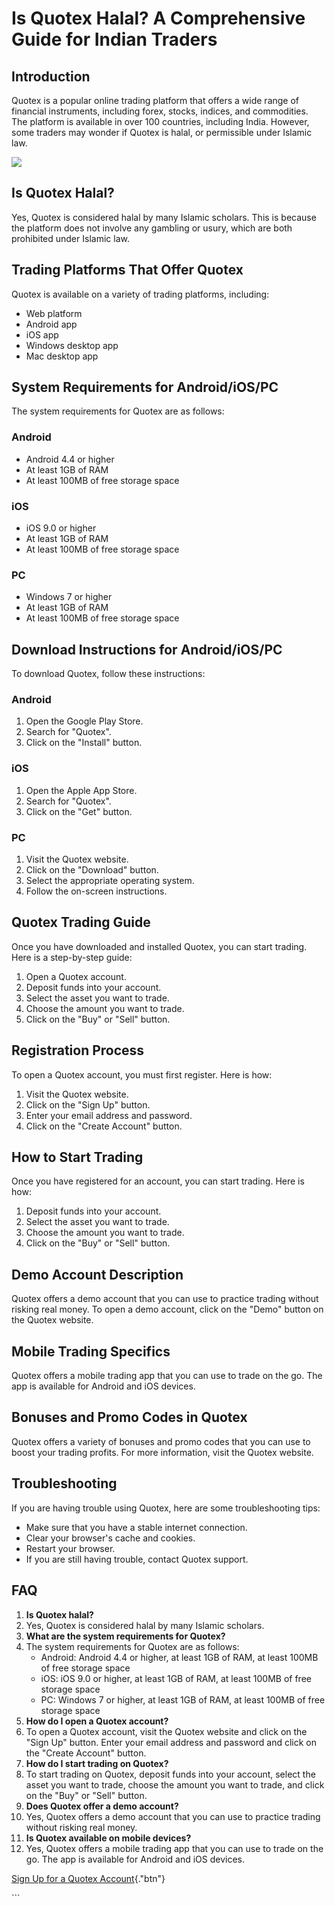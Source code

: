 # Is Quotex Halal? A Comprehensive Guide for Indian Traders

## Introduction

Quotex is a popular online trading platform that offers a wide range of
financial instruments, including forex, stocks, indices, and
commodities. The platform is available in over 100 countries, including
India. However, some traders may wonder if Quotex is halal, or
permissible under Islamic law.

[![](https://static.quotex.io/files/4_en/300_250.jpg)](https://traff.sbs/brokerqxlid)

## Is Quotex Halal?

Yes, Quotex is considered halal by many Islamic scholars. This is
because the platform does not involve any gambling or usury, which are
both prohibited under Islamic law.

## Trading Platforms That Offer Quotex

Quotex is available on a variety of trading platforms, including:

-   Web platform
-   Android app
-   iOS app
-   Windows desktop app
-   Mac desktop app

## System Requirements for Android/iOS/PC

The system requirements for Quotex are as follows:

### Android

-   Android 4.4 or higher
-   At least 1GB of RAM
-   At least 100MB of free storage space

### iOS

-   iOS 9.0 or higher
-   At least 1GB of RAM
-   At least 100MB of free storage space

### PC

-   Windows 7 or higher
-   At least 1GB of RAM
-   At least 100MB of free storage space

## Download Instructions for Android/iOS/PC

To download Quotex, follow these instructions:

### Android

1.  Open the Google Play Store.
2.  Search for "Quotex".
3.  Click on the "Install" button.

### iOS

1.  Open the Apple App Store.
2.  Search for "Quotex".
3.  Click on the "Get" button.

### PC

1.  Visit the Quotex website.
2.  Click on the "Download" button.
3.  Select the appropriate operating system.
4.  Follow the on-screen instructions.

## Quotex Trading Guide

Once you have downloaded and installed Quotex, you can start trading.
Here is a step-by-step guide:

1.  Open a Quotex account.
2.  Deposit funds into your account.
3.  Select the asset you want to trade.
4.  Choose the amount you want to trade.
5.  Click on the "Buy" or "Sell" button.

## Registration Process

To open a Quotex account, you must first register. Here is how:

1.  Visit the Quotex website.
2.  Click on the "Sign Up" button.
3.  Enter your email address and password.
4.  Click on the "Create Account" button.

## How to Start Trading

Once you have registered for an account, you can start trading. Here is
how:

1.  Deposit funds into your account.
2.  Select the asset you want to trade.
3.  Choose the amount you want to trade.
4.  Click on the "Buy" or "Sell" button.

## Demo Account Description

Quotex offers a demo account that you can use to practice trading
without risking real money. To open a demo account, click on the
"Demo" button on the Quotex website.

## Mobile Trading Specifics

Quotex offers a mobile trading app that you can use to trade on the go.
The app is available for Android and iOS devices.

## Bonuses and Promo Codes in Quotex

Quotex offers a variety of bonuses and promo codes that you can use to
boost your trading profits. For more information, visit the Quotex
website.

## Troubleshooting

If you are having trouble using Quotex, here are some troubleshooting
tips:

-   Make sure that you have a stable internet connection.
-   Clear your browser\'s cache and cookies.
-   Restart your browser.
-   If you are still having trouble, contact Quotex support.

## FAQ

1.  **Is Quotex halal?**
2.  Yes, Quotex is considered halal by many Islamic scholars.
3.  **What are the system requirements for Quotex?**
4.  The system requirements for Quotex are as follows:
    -   Android: Android 4.4 or higher, at least 1GB of RAM, at least
        100MB of free storage space
    -   iOS: iOS 9.0 or higher, at least 1GB of RAM, at least 100MB of
        free storage space
    -   PC: Windows 7 or higher, at least 1GB of RAM, at least 100MB of
        free storage space
5.  **How do I open a Quotex account?**
6.  To open a Quotex account, visit the Quotex website and click on the
    "Sign Up" button. Enter your email address and password and
    click on the "Create Account" button.
7.  **How do I start trading on Quotex?**
8.  To start trading on Quotex, deposit funds into your account, select
    the asset you want to trade, choose the amount you want to trade,
    and click on the "Buy" or "Sell" button.
9.  **Does Quotex offer a demo account?**
10. Yes, Quotex offers a demo account that you can use to practice
    trading without risking real money.
11. **Is Quotex available on mobile devices?**
12. Yes, Quotex offers a mobile trading app that you can use to trade on
    the go. The app is available for Android and iOS devices.

[Sign Up for a Quotex
Account](\%22https://broker-qx.pro/sign-up/?lid=1102511\%22){."btn"}

\`\`\`

